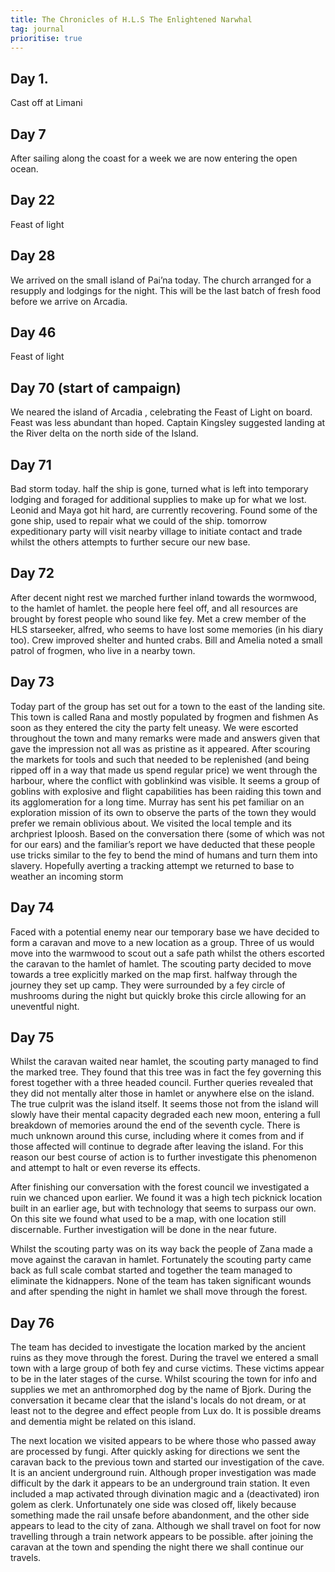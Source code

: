 ```yaml
---
title: The Chronicles of H.L.S The Enlightened Narwhal
tag: journal
prioritise: true
---
```


## Day 1.

Cast off at Limani

## Day 7

After sailing along the coast for a week we are now entering the open ocean.

## Day 22

Feast of light

## Day 28

We arrived on the small island of Pai’na today. The church arranged for a resupply and lodgings for the night. This will be the last batch of fresh food before we arrive on Arcadia.

## Day 46

Feast of light

## Day 70 (start of campaign)

We neared the island of Arcadia , celebrating the Feast of Light on board. Feast was less abundant than hoped. Captain Kingsley suggested landing at the River delta on the north side of the Island.

## Day 71

Bad storm today. half the ship is gone, turned what is left into temporary lodging and foraged for additional supplies to make up for what we lost. Leonid and Maya got hit hard, are currently recovering. Found some of the gone ship, used to repair what we could of the ship. tomorrow expeditionary party will visit nearby village to initiate contact and trade whilst the others attempts to further secure our new base.

## Day 72

After decent night rest we marched further inland towards the wormwood, to the hamlet of hamlet. the people here feel off, and all resources are brought by forest people who sound like fey. Met a crew member of the HLS starseeker, alfred, who seems to have lost some memories (in his diary too). Crew improved shelter and hunted crabs. Bill and Amelia noted a small patrol of frogmen, who live in a nearby town.

## Day 73

Today part of the group has set out for a town to the east of the landing site.
This town is called Rana and mostly populated by frogmen and fishmen
As soon as they entered the city the party felt uneasy. We were escorted throughout the town and many remarks were made and answers given that gave the impression not all was as pristine as it appeared.
After scouring the markets for tools and such that needed to be replenished (and being ripped off in a way that made us spend regular price) we went through the harbour, where the conflict with goblinkind was visible.
It seems a group of goblins with explosive and flight capabilities has been raiding this town and its agglomeration for a long time.
Murray has sent his pet familiar on an exploration mission of its own to observe the parts of the town they would prefer we remain oblivious about.
We visited the local temple and its archpriest Iploosh. Based on the conversation there (some of which was not for our ears) and the familiar’s report we have deducted that these people use tricks similar to the fey to bend the mind of humans and turn them into slavery.
Hopefully averting a tracking attempt we returned to base to weather an incoming storm

## Day 74

Faced with a potential enemy near our temporary base we have decided to form a caravan and move to a new location as a group. Three of us would move into the warmwood to scout out a safe path whilst the others escorted the caravan to the hamlet of hamlet.
The scouting party decided to move towards a tree explicitly marked on the map first. halfway through the journey they set up camp. They were surrounded by a fey circle of mushrooms during the night but quickly broke this circle allowing for an uneventful night.

## Day 75

Whilst the caravan waited near hamlet, the scouting party managed to find the marked tree. They found that this tree was in fact the fey governing this forest together with a three headed council. Further queries revealed that they did not mentally alter those in hamlet or anywhere else on the island. The true culprit was the island itself. It seems those not from the island will slowly have their mental capacity degraded each new moon, entering a full breakdown of memories around the end of the seventh cycle. There is much unknown around this curse, including where it comes from and if those affected will continue to degrade after leaving the island. For this reason our best course of action is to further investigate this phenomenon and attempt to halt or even reverse its effects.

After finishing our conversation with the forest council we investigated a ruin we chanced upon earlier. We found it was a high tech picknick location built in an earlier age, but with technology that seems to surpass our own. On this site we found what used to be a map, with one location still discernable. Further investigation will be done in the near future.

Whilst the scouting party was on its way back the people of Zana made a move against the caravan in hamlet. Fortunately the scouting party came back as full scale combat started and together the team managed to eliminate the kidnappers. None of the team has taken significant wounds and after spending the night in hamlet we shall move through the forest.

## Day 76

The team has decided to investigate the location marked by the ancient ruins as they move through the forest. During the travel we entered a small town with a large group of both fey and curse victims. These victims appear to be in the later stages of the curse. Whilst scouring the town for info and supplies we met an anthromorphed dog by the name of Bjork. During the conversation it became clear that the island's locals do not dream, or at least not to the degree and effect people from Lux do. It is possible dreams and dementia might be related on this island.

The next location we visited appears to be where those who passed away are processed by fungi. After quickly asking for directions we sent the caravan back to the previous town and started our investigation of the cave. It is an ancient underground ruin.
Although proper investigation was made difficult by the dark it appears to be an underground train station. It even included a map activated through divination magic and a (deactivated) iron golem as clerk. Unfortunately one side was closed off, likely because something made the rail unsafe before abandonment, and the other side appears to lead to the city of zana. Although we shall travel on foot for now travelling through a train network appears to be possible. after joining the caravan at the town and spending the night there we shall continue our travels.
